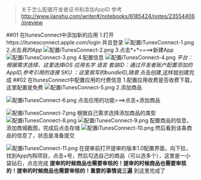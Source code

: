 > 关于怎么配置开发者证书和添加AppID 参考 http://www.jianshu.com/writer#/notebooks/6185424/notes/23554406/preview

##01 在ItunesConnect中添加新的应用
1.打开https://itunesconnect.apple.com/login 并且登录
![配置iTunesConnect-1.png](http://upload-images.jianshu.io/upload_images/1095643-6f9f6fdd2e8dc9bd.png?imageMogr2/auto-orient/strip%7CimageView2/2/w/1240)
2.点击*我的App*
![配置iTunesConnect-2.png](http://upload-images.jianshu.io/upload_images/1095643-2916a41c96d1afd1.png?imageMogr2/auto-orient/strip%7CimageView2/2/w/1240)
3.点击*+*====>新建App
![配置iTunesConnect-3.png](http://upload-images.jianshu.io/upload_images/1095643-ac2dd1f84a5b17c2.png?imageMogr2/auto-orient/strip%7CimageView2/2/w/1240)
4.配置信息
![配置iTunesConnect-4.png](http://upload-images.jianshu.io/upload_images/1095643-f094b3b461c9ef2b.png?imageMogr2/auto-orient/strip%7CimageView2/2/w/1240)
*平台：根据需求选择，这里选择iOS*
*应用名字*
*语言*
*套装ID：通过开发者账户配置添加的AppID,参考引用的连接*
*SKU ：这里我写的bundleID,随意*
点击创建,这样就创建完成
##02 在ItunesConnect中配置应用的付费信息
1.配置应用收费是否收费下载，这里配置是免费
![配置iTunesConnect-5.png](http://upload-images.jianshu.io/upload_images/1095643-f19e44dc35e9ea50.png?imageMogr2/auto-orient/strip%7CimageView2/2/w/1240)
2.添加商品

![配置iTunesConnect-6.png](http://upload-images.jianshu.io/upload_images/1095643-14b72270eaca62ca.png?imageMogr2/auto-orient/strip%7CimageView2/2/w/1240)
点击应用的功能===>点击+添加商品

![配置iTunesConnect-7.png](http://upload-images.jianshu.io/upload_images/1095643-88b0c85368fda9d2.png?imageMogr2/auto-orient/strip%7CimageView2/2/w/1240)
根据自己需求选择添加商品的类型 
![配置iTunesConnect-8.png](http://upload-images.jianshu.io/upload_images/1095643-9bc7ac5ad226dbad.png?imageMogr2/auto-orient/strip%7CimageView2/2/w/1240)
![配置iTunesConnect-9.png](http://upload-images.jianshu.io/upload_images/1095643-8059a4d843450ffd.png?imageMogr2/auto-orient/strip%7CimageView2/2/w/1240)
配置商品的信息，添加商城截图，完成后点击存储
![配置iTunesConnect-10.png](http://upload-images.jianshu.io/upload_images/1095643-8a6d2009fb14ae19.png?imageMogr2/auto-orient/strip%7CimageView2/2/w/1240)
然后看到该条商品的信息了，状态是准备提交

![配置iTunesConnect-11.png](http://upload-images.jianshu.io/upload_images/1095643-17931def5529fd78.png?imageMogr2/auto-orient/strip%7CimageView2/2/w/1240)
在提审前打开提审的版本1.0配置界面，向下拉，找到App内购项目，点击+号，然后勾选自己的商品（可以选多个），这里是一小袋钻石，点击完成
**提审的时候商品也需要审核的！提审的时候商品也需要审核的！提审的时候商品也需要审核的！重要的事情说三遍**
到这里完成了












